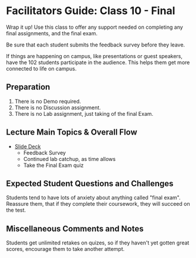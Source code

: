 # Facilitators Guide: Class 10 - Final

Wrap it up! Use this class to offer any support needed on completing any final assignments, and the final exam. 

Be sure that each student submits the feedback survey before they leave. 

If things are happening on campus, like presentations or guest speakers, have the 102 students participate in the audience. This helps them get more connected to life on campus. 

## Preparation
1. There is no Demo required. 
1. There is no Discussion assignment. 
1. There is no Lab assignment, just taking of the final Exam. 

## Lecture Main Topics & Overall Flow
- [Slide Deck](https://docs.google.com/presentation/d/1Xqt1tYrLqtmDHjEOsN_ucT1yuoPbwMP1cvIKeUVxIwk/edit)
  - Feedback Survey
  - Continued lab catchup, as time allows
  - Take the Final Exam quiz

## Expected Student Questions and Challenges

Students tend to have lots of anxiety about anything called "final exam". Reassure them, that if they complete their coursework, they will succeed on the test. 

## Miscellaneous Comments and Notes

Students get unlimited retakes on quizes, so if they haven't yet gotten great scores, encourage them to take another attempt. 
